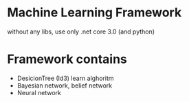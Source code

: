 # Machine Learning Framework
without any libs, use only .net core 3.0 (and python)
# Framework contains 
- DesicionTree (Id3) learn alghoritm
- Bayesian network, belief network
- Neural network
